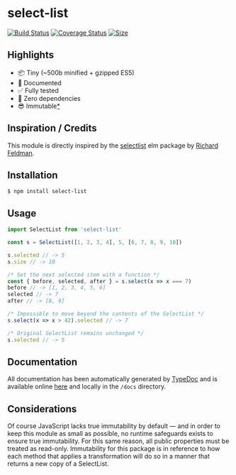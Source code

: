 # select-list

[![Build Status](https://travis-ci.org/chrstntdd/select-list.svg?branch=master)](https://travis-ci.org/chrstntdd/select-list) [![Coverage Status](https://coveralls.io/repos/github/chrstntdd/select-list/badge.svg)](https://coveralls.io/github/chrstntdd/select-list)
[![Size](https://badgen.net/bundlephobia/minzip/select-list)](https://bundlephobia.com/result?p=select-list)

## Highlights

* 📦 Tiny (~500b minified + gzipped ES5)
* 📖 Documented
* ✅ Fully tested
* 🚫 Zero dependencies
* 😎 Immutable[*](#considerations)

## Inspiration / Credits

This module is directly inspired by the [selectlist](https://github.com/rtfeldman/selectlist) elm package by [Richard Feldman](https://github.com/rtfeldman).

## Installation

```shell
$ npm install select-list
```

## Usage

```js
import SelectList from 'select-list'

const s = SelectList([1, 2, 3, 4], 5, [6, 7, 8, 9, 10])

s.selected // -> 5
s.size // -> 10

/* Set the next selected item with a function */
const { before, selected, after } = s.select(x => x === 7)
before // -> [1, 2, 3, 4, 5, 6]
selected // -> 7
after // -> [8, 9]

/* Impossible to move beyond the contents of the SelectList */
s.select(x => x > 42).selected // -> 7

/* Original SelectList remains unchanged */
s.selected // -> 5
```

## Documentation

All documentation has been automatically generated by [TypeDoc](https://github.com/TypeStrong/typedoc) and is available online [here](https://select-list-docs.netlify.com/) and locally in the `/docs` directory.

## Considerations

Of course JavaScript lacks true immutability by default — and in order to keep this module as small as possible, no runtime safeguards exists to ensure true immutability. For this same reason, all public properties must be treated as read-only. Immutability for this package is in reference to how each method that applies a transformation will do so in a manner that returns a new copy of a SelectList.

